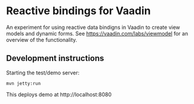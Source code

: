 # Reactive bindings for Vaadin

An experiment for using reactive data bindigns in Vaadin to create view models and dynamic forms. See https://vaadin.com/labs/viewmodel for an overview of the functionality.

## Development instructions

Starting the test/demo server:
```
mvn jetty:run
```

This deploys demo at http://localhost:8080


